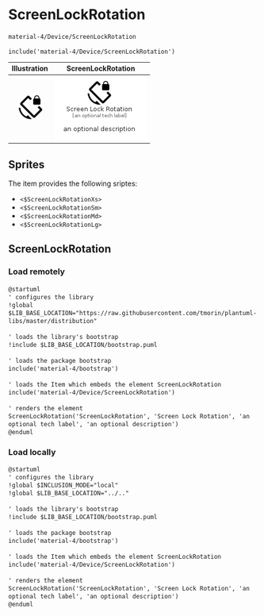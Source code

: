 # ScreenLockRotation


```text
material-4/Device/ScreenLockRotation
```

```text
include('material-4/Device/ScreenLockRotation')
```



| Illustration | ScreenLockRotation |
| :---: | :---: |
| ![illustration for Illustration](../../material-4/Device/ScreenLockRotation.png) | ![illustration for ScreenLockRotation](../../material-4/Device/ScreenLockRotation.Local.png) |



## Sprites
The item provides the following sriptes:

- `<$ScreenLockRotationXs>`
- `<$ScreenLockRotationSm>`
- `<$ScreenLockRotationMd>`
- `<$ScreenLockRotationLg>`





## ScreenLockRotation

### Load remotely
```plantuml
@startuml
' configures the library
!global $LIB_BASE_LOCATION="https://raw.githubusercontent.com/tmorin/plantuml-libs/master/distribution"

' loads the library's bootstrap
!include $LIB_BASE_LOCATION/bootstrap.puml

' loads the package bootstrap
include('material-4/bootstrap')

' loads the Item which embeds the element ScreenLockRotation
include('material-4/Device/ScreenLockRotation')

' renders the element
ScreenLockRotation('ScreenLockRotation', 'Screen Lock Rotation', 'an optional tech label', 'an optional description')
@enduml
```

### Load locally
```plantuml
@startuml
' configures the library
!global $INCLUSION_MODE="local"
!global $LIB_BASE_LOCATION="../.."

' loads the library's bootstrap
!include $LIB_BASE_LOCATION/bootstrap.puml

' loads the package bootstrap
include('material-4/bootstrap')

' loads the Item which embeds the element ScreenLockRotation
include('material-4/Device/ScreenLockRotation')

' renders the element
ScreenLockRotation('ScreenLockRotation', 'Screen Lock Rotation', 'an optional tech label', 'an optional description')
@enduml
```

